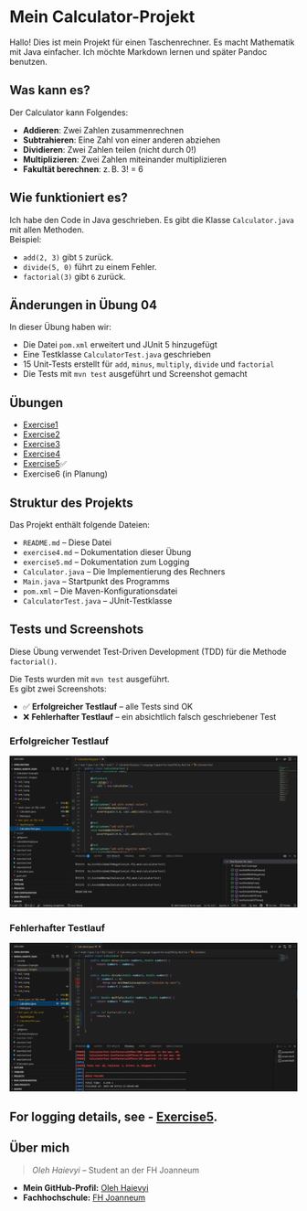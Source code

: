 # Mein Calculator-Projekt  

Hallo! Dies ist mein Projekt für einen Taschenrechner. Es macht Mathematik mit Java einfacher. Ich möchte Markdown lernen und später Pandoc benutzen.  

## Was kann es?  
Der Calculator kann Folgendes:  
- **Addieren**: Zwei Zahlen zusammenrechnen  
- **Subtrahieren**: Eine Zahl von einer anderen abziehen  
- **Dividieren**: Zwei Zahlen teilen (nicht durch 0!)  
- **Multiplizieren**: Zwei Zahlen miteinander multiplizieren  
- **Fakultät berechnen**: z. B. 3! = 6  

## Wie funktioniert es?  
Ich habe den Code in Java geschrieben. Es gibt die Klasse `Calculator.java` mit allen Methoden.  
Beispiel:  
- `add(2, 3)` gibt `5` zurück.  
- `divide(5, 0)` führt zu einem Fehler.  
- `factorial(3)` gibt `6` zurück.  

## Änderungen in Übung 04  
In dieser Übung haben wir:  
- Die Datei `pom.xml` erweitert und JUnit 5 hinzugefügt  
- Eine Testklasse `CalculatorTest.java` geschrieben  
- 15 Unit-Tests erstellt für `add`, `minus`, `multiply`, `divide` und `factorial`  
- Die Tests mit `mvn test` ausgeführt und Screenshot gemacht  

## Übungen  
- [Exercise1](./exercise1.md)  
- [Exercise2](./exercise2.md)  
- [Exercise3](./exercise3.md)  
- [Exercise4](./exercise4.md)   
- [Exercise5](./exercise5.md)✅  
- Exercise6 (in Planung)  

## Struktur des Projekts  
Das Projekt enthält folgende Dateien:  
- `README.md` – Diese Datei  
- `exercise4.md` – Dokumentation dieser Übung  
- `exercise5.md` – Dokumentation zum Logging  
- `Calculator.java` – Die Implementierung des Rechners  
- `Main.java` – Startpunkt des Programms  
- `pom.xml` – Die Maven-Konfigurationsdatei  
- `CalculatorTest.java` – JUnit-Testklasse

## Tests und Screenshots

Diese Übung verwendet Test-Driven Development (TDD) für die Methode `factorial()`.  

Die Tests wurden mit `mvn test` ausgeführt.  
Es gibt zwei Screenshots:

- ✅ **Erfolgreicher Testlauf** – alle Tests sind OK  
- ❌ **Fehlerhafter Testlauf** – ein absichtlich falsch geschriebener Test

### Erfolgreicher Testlauf

![mvn test erfolgreich](resources/images/ex4_1.png)

### Fehlerhafter Testlauf

![mvn test fehlerhaft](resources/images/ex4_2.png)

## For logging details, see - [Exercise5](./exercise5.md).

## Über mich
> *Oleh Haievyi* – Student an der FH Joanneum  

- **Mein GitHub-Profil:** [Oleh Haievyi](https://github.com/oleh-haievyi)  
- **Fachhochschule:** [FH Joanneum](https://www.fh-joanneum.at/)
